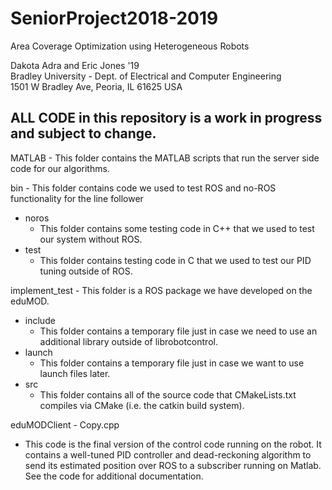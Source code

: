 # SeniorProject2018-2019

Area Coverage Optimization using Heterogeneous Robots

Dakota Adra and Eric Jones '19<br>
Bradley University - Dept. of Electrical and Computer Engineering<br>
1501 W Bradley Ave, Peoria, IL 61625 USA<br>

## ALL CODE in this repository is a work in progress and subject to change.<br>

MATLAB - This folder contains the MATLAB scripts that run the server side code for our algorithms.


bin - This folder contains code we used to test ROS and no-ROS functionality for the line follower
* noros
  * This folder contains some testing code in C++ that we used to test our system without ROS.
* test
  * This folder contains testing code in C that we used to test our PID tuning outside of ROS.

implement_test - This folder is a ROS package we have developed on the eduMOD.
* include
  * This folder contains a temporary file just in case we need to use an additional library outside of librobotcontrol.
* launch
  * This folder contains a temporary file just in case we want to use launch files later.
* src
  * This folder contains all of the source code that CMakeLists.txt compiles via CMake (i.e. the catkin build system).
    
eduMODClient - Copy.cpp<br>
* This code is the final version of the control code running on the robot. It contains a well-tuned PID controller and dead-reckoning algorithm to send its estimated position over ROS to a subscriber running on Matlab. See the code for additional documentation. 
